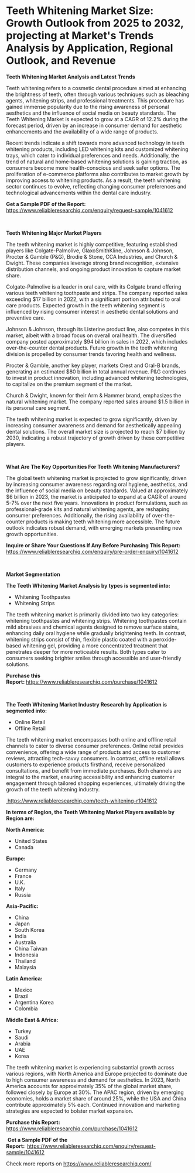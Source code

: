<p><h1>Teeth Whitening Market Size: Growth Outlook from 2025 to 2032, projecting at Market's Trends Analysis by Application, Regional Outlook, and Revenue</h1></p><p><strong>Teeth Whitening Market Analysis and Latest Trends</strong></p>
<p><p>Teeth whitening refers to a cosmetic dental procedure aimed at enhancing the brightness of teeth, often through various techniques such as bleaching agents, whitening strips, and professional treatments. This procedure has gained immense popularity due to the rising awareness of personal aesthetics and the influence of social media on beauty standards. The Teeth Whitening Market is expected to grow at a CAGR of 12.2% during the forecast period, driven by an increase in consumer demand for aesthetic enhancements and the availability of a wide range of products.</p><p>Recent trends indicate a shift towards more advanced technology in teeth whitening products, including LED whitening kits and customized whitening trays, which cater to individual preferences and needs. Additionally, the trend of natural and home-based whitening solutions is gaining traction, as consumers become more health-conscious and seek safer options. The proliferation of e-commerce platforms also contributes to market growth by improving access to whitening products. As a result, the teeth whitening sector continues to evolve, reflecting changing consumer preferences and technological advancements within the dental care industry.</p></p>
<p><strong>Get a Sample PDF of the Report:&nbsp;</strong> <a href="https://www.reliableresearchiq.com/enquiry/request-sample/1041612?utm_campaign=1837&utm_medium=2&utm_source=Github&utm_content=ia&utm_term=05022025&utm_id=teeth-whitening">https://www.reliableresearchiq.com/enquiry/request-sample/1041612</a></p>
<p>&nbsp;</p>
<p><strong>Teeth Whitening Major Market Players</strong></p>
<p><p>The teeth whitening market is highly competitive, featuring established players like Colgate-Palmolive, GlaxoSmithKline, Johnson & Johnson, Procter & Gamble (P&G), Brodie & Stone, CCA Industries, and Church & Dwight. These companies leverage strong brand recognition, extensive distribution channels, and ongoing product innovation to capture market share.</p><p>Colgate-Palmolive is a leader in oral care, with its Colgate brand offering various teeth whitening toothpaste and strips. The company reported sales exceeding $17 billion in 2022, with a significant portion attributed to oral care products. Expected growth in the teeth whitening segment is influenced by rising consumer interest in aesthetic dental solutions and preventive care.</p><p>Johnson & Johnson, through its Listerine product line, also competes in this market, albeit with a broad focus on overall oral health. The diversified company posted approximately $94 billion in sales in 2022, which includes over-the-counter dental products. Future growth in the teeth whitening division is propelled by consumer trends favoring health and wellness.</p><p>Procter & Gamble, another key player, markets Crest and Oral-B brands, generating an estimated $80 billion in total annual revenue. P&G continues to invest in product innovation, including advanced whitening technologies, to capitalize on the premium segment of the market.</p><p>Church & Dwight, known for their Arm & Hammer brand, emphasizes the natural whitening market. The company reported sales around $1.5 billion in its personal care segment. </p><p>The teeth whitening market is expected to grow significantly, driven by increasing consumer awareness and demand for aesthetically appealing dental solutions. The overall market size is projected to reach $7 billion by 2030, indicating a robust trajectory of growth driven by these competitive players.</p></p>
<p>&nbsp;</p>
<p><strong>What Are The Key Opportunities For Teeth Whitening Manufacturers?</strong></p>
<p><p>The global teeth whitening market is projected to grow significantly, driven by increasing consumer awareness regarding oral hygiene, aesthetics, and the influence of social media on beauty standards. Valued at approximately $6 billion in 2023, the market is anticipated to expand at a CAGR of around 5-7% over the next five years. Innovations in product formulations, such as professional-grade kits and natural whitening agents, are reshaping consumer preferences. Additionally, the rising availability of over-the-counter products is making teeth whitening more accessible. The future outlook indicates robust demand, with emerging markets presenting new growth opportunities.</p></p>
<p><strong>Inquire or Share Your Questions If Any Before Purchasing This Report:</strong> <a href="https://www.reliableresearchiq.com/enquiry/pre-order-enquiry/1041612?utm_campaign=1837&utm_medium=2&utm_source=Github&utm_content=ia&utm_term=05022025&utm_id=teeth-whitening">https://www.reliableresearchiq.com/enquiry/pre-order-enquiry/1041612</a></p>
<p>&nbsp;</p>
<p><strong>Market Segmentation</strong></p>
<p><strong>The Teeth Whitening Market Analysis by types is segmented into:</strong></p>
<p><ul><li>Whitening Toothpastes</li><li>Whitening Strips</li></ul></p>
<p><p>The teeth whitening market is primarily divided into two key categories: whitening toothpastes and whitening strips. Whitening toothpastes contain mild abrasives and chemical agents designed to remove surface stains, enhancing daily oral hygiene while gradually brightening teeth. In contrast, whitening strips consist of thin, flexible plastic coated with a peroxide-based whitening gel, providing a more concentrated treatment that penetrates deeper for more noticeable results. Both types cater to consumers seeking brighter smiles through accessible and user-friendly solutions.</p></p>
<p><strong>Purchase this Report:&nbsp;</strong><a href="https://www.reliableresearchiq.com/purchase/1041612?utm_campaign=1837&utm_medium=2&utm_source=Github&utm_content=ia&utm_term=05022025&utm_id=teeth-whitening">https://www.reliableresearchiq.com/purchase/1041612</a></p>
<p>&nbsp;</p>
<p><strong>The Teeth Whitening Market Industry Research by Application is segmented into:</strong></p>
<p><ul><li>Online Retail</li><li>Offline Retail</li></ul></p>
<p><p>The teeth whitening market encompasses both online and offline retail channels to cater to diverse consumer preferences. Online retail provides convenience, offering a wide range of products and access to customer reviews, attracting tech-savvy consumers. In contrast, offline retail allows customers to experience products firsthand, receive personalized consultations, and benefit from immediate purchases. Both channels are integral to the market, ensuring accessibility and enhancing customer engagement through tailored shopping experiences, ultimately driving the growth of the teeth whitening industry.</p></p>
<p><a href="https://www.reliableresearchiq.com/teeth-whitening-r1041612?utm_campaign=1837&utm_medium=2&utm_source=Github&utm_content=ia&utm_term=05022025&utm_id=teeth-whitening">&nbsp;https://www.reliableresearchiq.com/teeth-whitening-r1041612</a></p>
<p><strong>In terms of Region, the Teeth Whitening Market Players available by Region are:</strong></p>
<p>
    <p> <strong> North America: </strong>
        <ul>
            <li>United States</li>
            <li>Canada</li>
        </ul>
        </p> 
    <p> <strong> Europe: </strong>
        <ul>
            <li>Germany</li>
            <li>France</li>
            <li>U.K.</li>
            <li>Italy</li>
            <li>Russia</li>
        </ul>
        </p> 
    <p> <strong> Asia-Pacific: </strong>
        <ul>
            <li>China</li>
            <li>Japan</li>
            <li>South Korea</li>
            <li>India</li>
            <li>Australia</li>
            <li>China Taiwan</li>
            <li>Indonesia</li>
            <li>Thailand</li>
            <li>Malaysia</li>
        </ul>
        </p> 
    <p> <strong> Latin America: </strong>
        <ul>
            <li>Mexico</li>
            <li>Brazil</li>
            <li>Argentina Korea</li>
            <li>Colombia</li>
        </ul>
        </p> 
    <p> <strong> Middle East & Africa: </strong>
        <ul>
            <li>Turkey</li>
            <li>Saudi</li>
            <li>Arabia</li>
            <li>UAE</li>
            <li>Korea</li>
        </ul>
    </p>
    </p>
<p><p>The teeth whitening market is experiencing substantial growth across various regions, with North America and Europe projected to dominate due to high consumer awareness and demand for aesthetics. In 2023, North America accounts for approximately 35% of the global market share, followed closely by Europe at 30%. The APAC region, driven by emerging economies, holds a market share of around 25%, while the USA and China contribute approximately 5% each. Continued innovation and marketing strategies are expected to bolster market expansion.</p></p>
<p><strong>Purchase this Report: </strong><a href="https://www.reliableresearchiq.com/purchase/1041612?utm_campaign=1837&utm_medium=2&utm_source=Github&utm_content=ia&utm_term=05022025&utm_id=teeth-whitening">https://www.reliableresearchiq.com/purchase/1041612</a></p>
<p>&nbsp;<strong>Get a Sample PDF of the Report:&nbsp;&nbsp;</strong><a href="https://www.reliableresearchiq.com/enquiry/request-sample/1041612?utm_campaign=1837&utm_medium=2&utm_source=Github&utm_content=ia&utm_term=05022025&utm_id=teeth-whitening">https://www.reliableresearchiq.com/enquiry/request-sample/1041612</a></p>
<p><strong></strong></p>
<p>Check more reports on <a href="https://www.reliableresearchiq.com/?utm_campaign=1837&utm_medium=2&utm_source=Github&utm_content=ia&utm_term=05022025&utm_id=teeth-whitening">https://www.reliableresearchiq.com/</a></p>